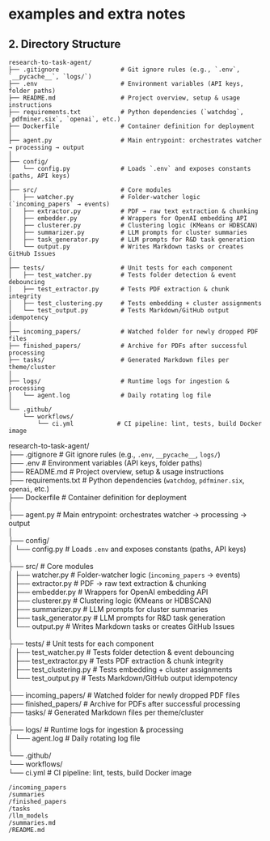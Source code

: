 # examples and extra notes

## 2. Directory Structure

```plaintext
research-to-task-agent/
├── .gitignore                 # Git ignore rules (e.g., `.env`, `__pycache__`, `logs/`)
├── .env                       # Environment variables (API keys, folder paths)
├── README.md                  # Project overview, setup & usage instructions
├── requirements.txt           # Python dependencies (`watchdog`, `pdfminer.six`, `openai`, etc.)
├── Dockerfile                 # Container definition for deployment
│
├── agent.py                   # Main entrypoint: orchestrates watcher → processing → output
│
├── config/
│   └── config.py              # Loads `.env` and exposes constants (paths, API keys)
│
├── src/                       # Core modules
│   ├── watcher.py             # Folder-watcher logic (`incoming_papers` → events)
│   ├── extractor.py           # PDF → raw text extraction & chunking
│   ├── embedder.py            # Wrappers for OpenAI embedding API
│   ├── clusterer.py           # Clustering logic (KMeans or HDBSCAN)
│   ├── summarizer.py          # LLM prompts for cluster summaries
│   ├── task_generator.py      # LLM prompts for R&D task generation
│   └── output.py              # Writes Markdown tasks or creates GitHub Issues
│
├── tests/                     # Unit tests for each component
│   ├── test_watcher.py        # Tests folder detection & event debouncing
│   ├── test_extractor.py      # Tests PDF extraction & chunk integrity
│   ├── test_clustering.py     # Tests embedding + cluster assignments
│   └── test_output.py         # Tests Markdown/GitHub output idempotency
│
├── incoming_papers/           # Watched folder for newly dropped PDF files
├── finished_papers/           # Archive for PDFs after successful processing
├── tasks/                     # Generated Markdown files per theme/cluster
│
├── logs/                      # Runtime logs for ingestion & processing
│   └── agent.log              # Daily rotating log file
│
└── .github/
    └── workflows/
        └── ci.yml            # CI pipeline: lint, tests, build Docker image
```

research-to-task-agent/  
├── .gitignore # Git ignore rules (e.g., `.env`, `__pycache__`, `logs/`)  
├── .env # Environment variables (API keys, folder paths)  
├── README.md # Project overview, setup & usage instructions  
├── requirements.txt # Python dependencies (`watchdog`, `pdfminer.six`, `openai`, etc.)  
├── Dockerfile # Container definition for deployment  
│  
├── agent.py # Main entrypoint: orchestrates watcher → processing → output  
│  
├── config/  
│ └── config.py # Loads `.env` and exposes constants (paths, API keys)  
│  
├── src/ # Core modules  
│ ├── watcher.py # Folder-watcher logic (`incoming_papers` → events)  
│ ├── extractor.py # PDF → raw text extraction & chunking  
│ ├── embedder.py # Wrappers for OpenAI embedding API  
│ ├── clusterer.py # Clustering logic (KMeans or HDBSCAN)  
│ ├── summarizer.py # LLM prompts for cluster summaries  
│ ├── task_generator.py # LLM prompts for R&D task generation  
│ └── output.py # Writes Markdown tasks or creates GitHub Issues  
│  
├── tests/ # Unit tests for each component  
│ ├── test_watcher.py # Tests folder detection & event debouncing  
│ ├── test_extractor.py # Tests PDF extraction & chunk integrity  
│ ├── test_clustering.py # Tests embedding + cluster assignments  
│ └── test_output.py # Tests Markdown/GitHub output idempotency  
│  
├── incoming_papers/ # Watched folder for newly dropped PDF files  
├── finished_papers/ # Archive for PDFs after successful processing  
├── tasks/ # Generated Markdown files per theme/cluster  
│  
├── logs/ # Runtime logs for ingestion & processing  
│ └── agent.log # Daily rotating log file  
│  
└── .github/  
 └── workflows/  
 └── ci.yml # CI pipeline: lint, tests, build Docker image

```plaintext
/incoming_papers
/summaries
/finished_papers
/tasks
/llm_models
/summaries.md
/README.md
```
